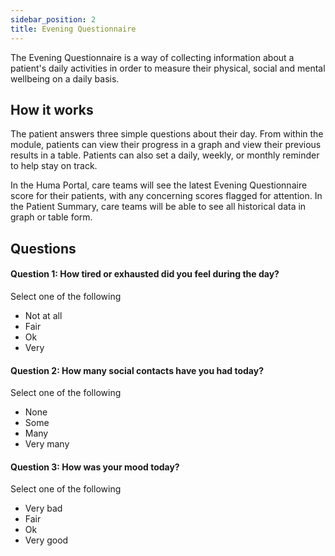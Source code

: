 ```yaml
---
sidebar_position: 2
title: Evening Questionnaire
---
```


The Evening Questionnaire is a way of collecting information about a patient's daily activities in order to measure their physical, social and mental wellbeing on a daily basis.

## How it works

The patient answers three simple questions about their day. From within the module, patients can view their progress in a graph and view their previous results in a table. Patients can also set a daily, weekly, or monthly reminder to help stay on track.

In the Huma Portal, care teams will see the latest Evening Questionnaire score for their patients, with any concerning scores flagged for attention. In the Patient Summary, care teams will be able to see all historical data in graph or table form.

## Questions

#### Question 1: How tired or exhausted did you feel during the day?

Select one of the following
- Not at all
- Fair
- Ok
- Very

#### Question 2: How many social contacts have you had today?

Select one of the following
- None
- Some
- Many
- Very many

#### Question 3: How was your mood today?

Select one of the following
- Very bad
- Fair
- Ok
- Very good
